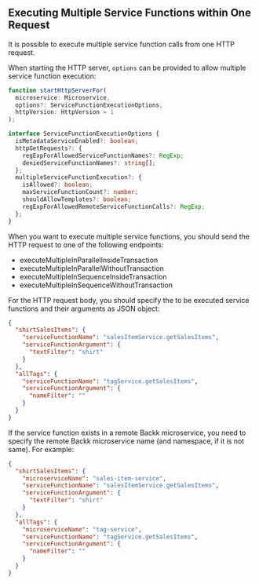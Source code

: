 ## Executing Multiple Service Functions within One Request
It is possible to execute multiple service function calls from one HTTP request.

When starting the HTTP server, `options` can be provided to allow multiple service function execution:

```ts
function startHttpServerFor(
  microservice: Microservice,
  options?: ServiceFunctionExecutionOptions,
  httpVersion: HttpVersion = 1
);

interface ServiceFunctionExecutionOptions {
  isMetadataServiceEnabled?: boolean;
  httpGetRequests?: {
    regExpForAllowedServiceFunctionNames?: RegExp;
    deniedServiceFunctionNames?: string[];
  };
  multipleServiceFunctionExecution?: {
    isAllowed?: boolean;
    maxServiceFunctionCount?: number;
    shouldAllowTemplates?: boolean;
    regExpForAllowedRemoteServiceFunctionCalls?: RegExp;
  };
}
```

When you want to execute multiple service functions, you should send the HTTP request to one of the following endpoints:
- executeMultipleInParallelInsideTransaction
- executeMultipleInParallelWithoutTransaction
- executeMultipleInSequenceInsideTransaction
- executeMultipleInSequenceWithoutTransaction

For the HTTP request body, you should specify the to be executed service functions and their arguments as JSON object:

```json
{
  "shirtSalesItems": {
    "serviceFunctionName": "salesItemService.getSalesItems",
    "serviceFunctionArgument": {
      "textFilter": "shirt"
    }
  },
  "allTags": {
    "serviceFunctionName": "tagService.getSalesItems",
    "serviceFunctionArgument": {
      "nameFilter": ""
    }
  }
}
```

If the service function exists in a remote Backk microservice, you need to specify the remote Backk
microservice name (and namespace, if it is not same). For example:

```json
{
  "shirtSalesItems": {
    "microserviceName": "sales-item-service",
    "serviceFunctionName": "salesItemService.getSalesItems",
    "serviceFunctionArgument": {
      "textFilter": "shirt"
    }
  },
  "allTags": {
    "microserviceName": "tag-service",
    "serviceFunctionName": "tagService.getSalesItems",
    "serviceFunctionArgument": {
      "nameFilter": ""
    }
  }
}
```
